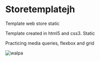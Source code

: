 # Storetemplatejh
Template web store static


Template created in html5 and css3.
Static

Practicing media queries, flexbox and grid

![walpa](https://user-images.githubusercontent.com/45461667/142753242-29809660-9caf-4138-a872-3becac7ff08f.png)
